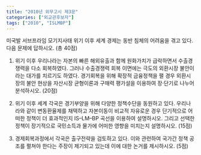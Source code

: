 ```yaml
---
title: "2010년 외무고시 제3문"
categories: ["외교관후보자"]
tags: ["2010", "ISLMBP"]
---
```


미국발 서브프라임 모기지사태 위기 이후 세계 경제는 동반 침체의 어려움을 겪고 있다. 다음 문제에 답하시오. (총 40점)

1) 위기 이후 우리나라는 자본의 빠른 해외유출과 함께 원화가치가 급락하면서 수출경쟁력을 다소 회복하였다. 그러나 수출경쟁력 회복 이면에는 극도의 외환시장 불안이라는 대가를 치르기도 하였다. 경기회복을 위해 확장적 금융정책을 펼 경우 외환시장의 불안 현상을 자산시장 균형이론과 구매력 평가설을 이용하여 장·단기로 나누어 분석하시오. (20점)

2) 위기 이후 세계 각국은 경기부양을 위해 다양한 정책수단을 동원하고 있다. 우리나라와 같이 변동환율제를 채택하고 자본이동이 비교적 자유로운 경우 단기적으로 어떠한 정책이 더 효과적인지 IS–LM–BP 곡선을 이용하여 설명하시오. 그리고 선택한 정책이 장기적으로 국민소득과 물가에 어떠한 영향을 미치는지 설명하시오. (15점)

3) 경제회복과정에서 각국은 출구전략을 검토하고 있다. 이와 관련하여 국가간 정책 공조를 펼쳐야 한다는 주장이 제기되고 있는데 이에 대한 논거를 제시하시오. (5점)
